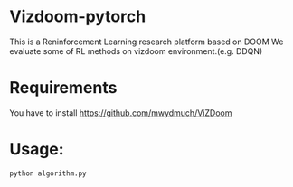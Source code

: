 # Vizdoom-pytorch
This is a Reninforcement Learning research platform based on DOOM
We evaluate some of RL methods on vizdoom environment.(e.g. DDQN)

# Requirements
You have to install https://github.com/mwydmuch/ViZDoom

# Usage:

```
python algorithm.py
```
